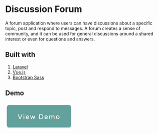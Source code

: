 # Discussion Forum

A forum application where users can have discussions about a specific topic, post and respond to messages. A forum creates a sense of community, and it can be used for general discussions around a shared interest or even for questions and answers.

## Built with

1. [Laravel](https://laravel.com/)
2. [Vue.js](https://vuejs.org/)
3. [Bootstrap Sass](https://getbootstrap.com/)

## Demo

[![View Demo](view_demo_button.png)](https://bilalkhalid.com/projects/forum)



